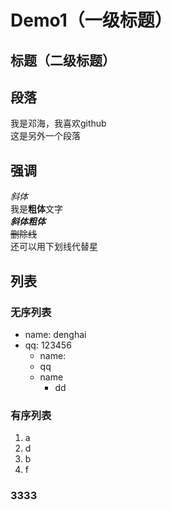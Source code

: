 # Demo1（一级标题）

## 标题（二级标题）

## 段落
我是邓海，我喜欢github  
  这是另外一个段落

## 强调
*斜体*  
我是**粗体**文字  
***斜体粗体***  
~~删除线~~  
还可以用下划线代替星
## 列表
### 无序列表
* name: denghai  
* qq: 123456  
  * name:
  - qq  
  - name 
    - dd 
 
 
 
### 有序列表  
1. a
3. d
2. b  
5. f  
  
### 3333
